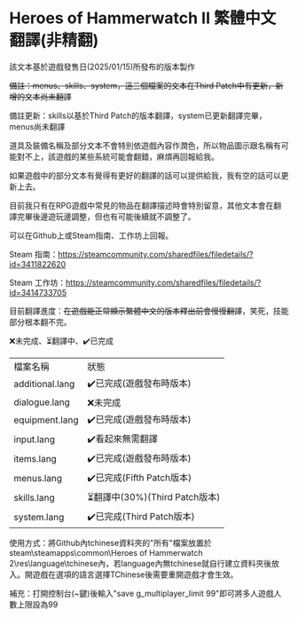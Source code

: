 <h1>Heroes of Hammerwatch II 繁體中文翻譯(非精翻)</h1>

該文本基於遊戲發售日(2025/01/15)所發布的版本製作

~~備註：menus、skills、system，這三個檔案的文本在Third Patch中有更新，新增的文本尚未翻譯~~

備註更新：skills以基於Third Patch的版本翻譯，system已更新翻譯完畢，menus尚未翻譯

道具及裝備名稱及部分文本不會特別依遊戲內容作潤色，所以物品圖示跟名稱有可能對不上，該遊戲的某些系統可能會翻錯，麻煩再回報給我。

如果遊戲中的部分文本有覺得有更好的翻譯的話可以提供給我，我有空的話可以更新上去。

目前我只有在RPG遊戲中常見的物品在翻譯描述時會特別留意，其他文本會在翻譯完畢後邊遊玩邊調整，但也有可能後續就不調整了。

可以在Github上或Steam指南、工作坊上回報。

Steam 指南：https://steamcommunity.com/sharedfiles/filedetails/?id=3411822620

Steam 工作坊：https://steamcommunity.com/sharedfiles/filedetails/?id=3414733705

目前翻譯進度：~~在遊戲能正常顯示繁體中文的版本釋出前會慢慢翻譯~~，笑死，技能部分根本翻不完。

❌未完成、⏳翻譯中、✔️已完成
<table>
    <tr>
        <td>檔案名稱</td>
        <td>狀態</td>
    </tr>
    <tr>
        <td>additional.lang</td>
        <td>✔️已完成(遊戲發布時版本)</td>
    </tr>
    <tr>
        <td>dialogue.lang</td>
        <td>❌未完成</td>
    </tr>
    <tr>
        <td>equipment.lang</td>
        <td>✔️已完成(遊戲發布時版本)</td>
    </tr>
    <tr>
        <td>input.lang</td>
        <td>✔️看起來無需翻譯</td>
    </tr>
    <tr>
        <td>items.lang</td>
        <td>✔️已完成(遊戲發布時版本)</td>
    </tr>
    <tr>
        <td>menus.lang</td>
        <td>✔️已完成(Fifth Patch版本)</td>
    </tr>
    <tr>
        <td>skills.lang</td>
        <td>⏳翻譯中(30%)(Third Patch版本)</td>
    </tr>
    <tr>
        <td>system.lang</td>
        <td>✔️已完成(Third Patch版本)</td>
    </tr>
</table>

使用方式：將Github內tchinese資料夾的"所有"檔案放置於steam\steamapps\common\Heroes of Hammerwatch 2\res\language\tchinese內，若language內無tchinese就自行建立資料夾後放入。開遊戲在選項的語言選擇TChinese後需要重開遊戲才會生效。

補充：打開控制台(~鍵)後輸入"save g_multiplayer_limit 99"即可將多人遊戲人數上限設為99

